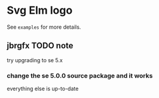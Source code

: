 # Svg Elm logo

See `examples` for more details.

## jbrgfx TODO note
try upgrading to se 5.x

### change the se 5.0.0 source package and it works
everything else is up-to-date
